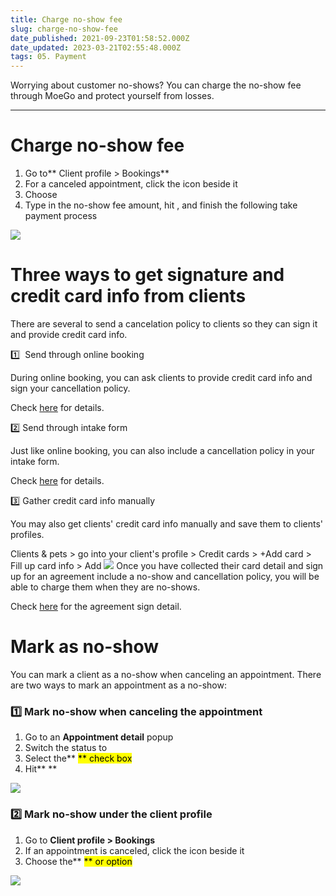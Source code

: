 ```yaml
---
title: Charge no-show fee
slug: charge-no-show-fee
date_published: 2021-09-23T01:58:52.000Z
date_updated: 2023-03-21T02:55:48.000Z
tags: 05. Payment
---
```


Worrying about customer no-shows? You can charge the no-show fee through MoeGo and protect yourself from losses.

---

# Charge no-show fee

1. Go to** Client profile > Bookings**
2. For a canceled appointment, click the icon beside it
3. Choose **<Charge no-show fee>**
4. Type in the no-show fee amount, hit **<Charge>**, and finish the following take payment process

![](__GHOST_URL__/content/images/2021/09/CleanShot-2021-09-23-at-15.10.24.gif)
# Three ways to get signature and credit card info from clients

There are several to send a cancelation policy to clients so they can sign it and provide credit card info.

1️⃣  Send through online booking

During online booking, you can ask clients to provide credit card info and sign your cancellation policy.

Check [here](__GHOST_URL__/require-credit-card-for-online-booking/) for details.

2️⃣ Send through intake form

Just like online booking, you can also include a cancellation policy in your intake form.

Check [here](__GHOST_URL__/require-credit-card/) for details.

3️⃣ Gather credit card info manually

You may also get clients' credit card info manually and save them to clients' profiles. 

Clients & pets > go into your client's profile > Credit cards > +Add card > Fill up card info > Add
![](__GHOST_URL__/content/images/2021/09/CleanShot-2021-09-23-at-14.47.50.png)
Once you have collected their card detail and sign up for an agreement include a no-show and cancellation policy, you will be able to charge them when they are no-shows. 

Check [here](__GHOST_URL__/digital-agreement/) for the agreement sign detail.

# Mark as no-show

You can mark a client as a no-show when canceling an appointment. There are two ways to mark an appointment as a no-show:

### 1️⃣ Mark no-show when canceling the appointment

1. Go to an **Appointment detail** popup
2. Switch the status to **<Cancelled>**
3. Select the** <Mark as no-show>** check box
4. Hit** <Yes>**

![](__GHOST_URL__/content/images/2021/09/CleanShot-2021-09-23-at-15.14.01.gif)
### 2️⃣ Mark no-show under the client profile

1. Go to **Client profile > Bookings**
2. If an appointment is canceled, click the icon beside it
3. Choose the** <Mark as no-show>** or **<Mark as no-show and charge no-show fee>** option

![](__GHOST_URL__/content/images/2021/06/no-show-charge.png)
